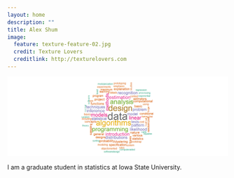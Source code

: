 ```yaml
---
layout: home
description: ""
title: Alex Shum
image:
  feature: texture-feature-02.jpg
  credit: Texture Lovers
  creditlink: http://texturelovers.com
---
```


![wordcloud](/images/index/wordcloud.png)

I am a graduate student in statistics at Iowa State University.  